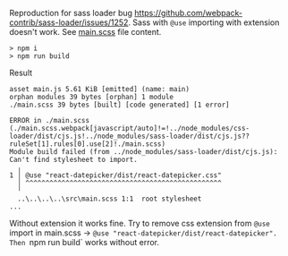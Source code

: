 Reproduction for sass loader bug https://github.com/webpack-contrib/sass-loader/issues/1252.
Sass with `@use` importing with extension doesn't work. See [main.scss](https://github.com/MirKml/sass-loader-bug/blob/main/src/main.scss) file content.


```
> npm i
> npm run build
```

Result 
```
asset main.js 5.61 KiB [emitted] (name: main)
orphan modules 39 bytes [orphan] 1 module
./main.scss 39 bytes [built] [code generated] [1 error]

ERROR in ./main.scss (./main.scss.webpack[javascript/auto]!=!../node_modules/css-loader/dist/cjs.js!../node_modules/sass-loader/dist/cjs.js??ruleSet[1].rules[0].use[2]!./main.scss)
Module build failed (from ../node_modules/sass-loader/dist/cjs.js):
Can't find stylesheet to import.
  ╷
1 │ @use "react-datepicker/dist/react-datepicker.css"
  │ ^^^^^^^^^^^^^^^^^^^^^^^^^^^^^^^^^^^^^^^^^^^^^^^^^
  ╵
  ..\..\..\..\src\main.scss 1:1  root stylesheet
...
```

Without extension it works fine. Try to remove css extension from `@use` import in main.scss -> `@use "react-datepicker/dist/react-datepicker". Then `npm run build` works without error.
